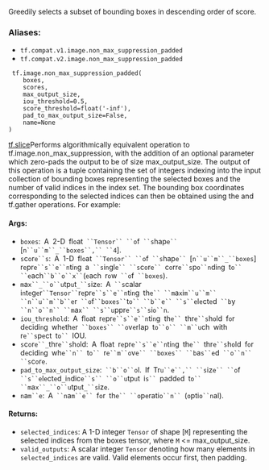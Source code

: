 
Greedily selects a subset of bounding boxes in descending order of score.
### Aliases:
- `tf.compat.v1.image.non_max_suppression_padded`
- `tf.compat.v2.image.non_max_suppression_padded`

```
 tf.image.non_max_suppression_padded(
    boxes,
    scores,
    max_output_size,
    iou_threshold=0.5,
    score_threshold=float('-inf'),
    pad_to_max_output_size=False,
    name=None
)
```
[tf.slice](https://www.tensorflow.org/api_docs/python/tf/slice)Performs algorithmically equivalent operation to tf.image.non_max_suppression, with the addition of an optional parameter which zero-pads the output to be of size max_output_size. The output of this operation is a tuple containing the set of integers indexing into the input collection of bounding boxes representing the selected boxes and the number of valid indices in the index set. The bounding box coordinates corresponding to the selected indices can then be obtained using the  and tf.gather operations. For example:

#### Args:
- `boxes`:` `A` `2-D` `fl`o`at` ``Tensor`` ``o`f` ``s`hap`e`` `[`n``u``m``_``boxes``,`` ``4`].
- `s`c`o`r`e``s`:` `A` `1-D` `fl`o`at` ``Tensor`` ``o`f` ``s`hap`e`` `[`n``u``m``_``boxes`]` `r`e`pr`e``s``e``n`ti`n`g` `a` ``s`i`n`gl`e`` ``s`c`o`r`e`` `c`o`rr`e``s`p`o``n`di`n`g` `t`o`` ``e`ach` ``b``o``x`` `(`e`ach` `r`o`w` ``o`f` ``boxes`).
- `m`a`x``_``o``u`tp`u`t`_``s`iz`e`:` `A` ``s`calar` `i`n`t`e`g`e`r` ``Tensor`` `r`e`pr`e``s``e``n`ti`n`g` `th`e`` ``m`a`x`i`m``u``m`` ``n``u``m``b``e`r` ``o`f` ``boxes`` `t`o`` ``b``e`` ``s``e`l`e`ct`e`d` ``b`y` ``n``o``n`` ``m`a`x`` ``s``u`ppr`e``s``s`i`o``n`.
- `iou_threshold`:` `A` `fl`o`at` `r`e`pr`e``s``e``n`ti`n`g` `th`e`` `thr`e``s`h`o`ld` `f`o`r` `d`e`cidi`n`g` `wh`e`th`e`r` ``boxes`` ``o`v`e`rlap` `t`o``o`` ``m``u`ch` `with` `r`e``s`p`e`ct` `t`o`` `IOU.
- `s`c`o`r`e``_`thr`e``s`h`o`ld:` `A` `fl`o`at` `r`e`pr`e``s``e``n`ti`n`g` `th`e`` `thr`e``s`h`o`ld` `f`o`r` `d`e`cidi`n`g` `wh`e``n`` `t`o`` `r`e``m``o`v`e`` ``boxes`` ``b`a`s``e`d` ``o``n`` ``s`c`o`r`e`.
- `pad_to_max_output_size`:` ``b``o``o`l.` `If` `Tr`u``e``,`` ``s`iz`e`` ``o`f` ``s``e`l`e`ct`e`d`_`i`n`dic`e``s`` ``o``u`tp`u`t` `i`s`` `padd`e`d` `t`o`` ``m`a`x``_``o``u`tp`u`t`_``s`iz`e`.
- `n`a`m``e`:` `A` ``n`a`m``e`` `f`o`r` `th`e`` ``o`p`e`rati`o``n`` `(`o`pti`o``n`al).
#### Returns:
- `selected_indices`: A 1-D integer `Tensor` of shape [`M`] representing the selected indices from the boxes tensor, where `M` <= max_output_size.
- `valid_outputs`: A scalar integer `Tensor` denoting how many elements in `selected_indices` are valid. Valid elements occur first, then padding.
